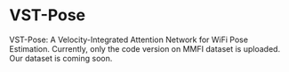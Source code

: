 # VST-Pose
VST-Pose: A Velocity-Integrated Attention Network for WiFi Pose Estimation.
Currently, only the code version on MMFI dataset is uploaded.
Our dataset is coming soon.
